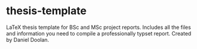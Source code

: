 thesis-template
===============

LaTeX thesis template for BSc and MSc project reports.  Includes all the files and information you need to compile a professionally typset report. Created by Daniel Doolan.
